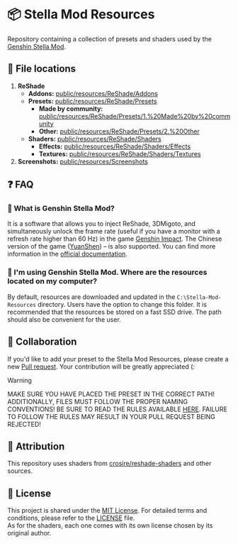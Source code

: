 # 📦 Stella Mod Resources
Repository containing a collection of presets and shaders used by the [Genshin Stella Mod](https://sefinek.net/genshin-stella-mod).


## 🔎 File locations
1. **ReShade**
    - **Addons:** [public/resources/ReShade/Addons](public/resources/ReShade/Addons)
    - **Presets:** [public/resources/ReShade/Presets](public/resources/ReShade/Presets)
        - **Made by community:** [public/resources/ReShade/Presets/1.%20Made%20by%20community](public/resources/ReShade/Presets/1.%20Made%20by%20community)
        - **Other:** [public/resources/ReShade/Presets/2.%20Other](public/resources/ReShade/Presets/2.%20Other)
    - **Shaders:** [public/resources/ReShade/Shaders](public/resources/ReShade/Shaders)
        - **Effects:** [public/resources/ReShade/Shaders/Effects](public/resources/ReShade/Shaders/Effects)
        - **Textures:** [public/resources/ReShade/Shaders/Textures](public/resources/ReShade/Shaders/Textures)
2. **Screenshots:** [public/resources/Screenshots](public/resources/Screenshots)


## ❓ FAQ

### 💫 What is Genshin Stella Mod?
It is a software that allows you to inject ReShade, 3DMigoto, and simultaneously unlock the frame rate (useful if you have a monitor with a refresh rate higher than 60 Hz) in the game [Genshin Impact](https://genshin.hoyoverse.com).
The Chinese version of the game ([YuanShen](https://www.yuanshen.com)) – is also supported.
You can find more information in the [official documentation](https://sefinek.net/genshin-stella-mod/docs?page=introduction).

### 📂 I'm using Genshin Stella Mod. Where are the resources located on my computer?
By default, resources are downloaded and updated in the `C:\Stella-Mod-Resources` directory.
Users have the option to change this folder. It is recommended that the resources be stored on a fast SSD drive.
The path should also be convenient for the user.

## 👥 Collaboration
If you'd like to add your preset to the Stella Mod Resources, please create a new [Pull request](https://github.com/sefinek/Stella-Mod-Resources/pulls).
Your contribution will be greatly appreciated (:

> [!WARNING]  
> MAKE SURE YOU HAVE PLACED THE PRESET IN THE CORRECT PATH!
> ADDITIONALLY, FILES MUST FOLLOW THE PROPER NAMING CONVENTIONS!
> BE SURE TO READ THE RULES AVAILABLE [HERE](https://github.com/sefinek/Stella-Mod-Resources/tree/main/public/resources/ReShade/Presets/1.%20Made%20by%20community).
> FAILURE TO FOLLOW THE RULES MAY RESULT IN YOUR PULL REQUEST BEING REJECTED!


## 💙 Attribution
This repository uses shaders from [crosire/reshade-shaders](https://github.com/crosire/reshade-shaders/tree/slim) and other sources.


## 📑 License
This project is shared under the [MIT License](LICENSE). For detailed terms and conditions, please refer to the [LICENSE](LICENSE) file.  
As for the shaders, each one comes with its own license chosen by its original author.